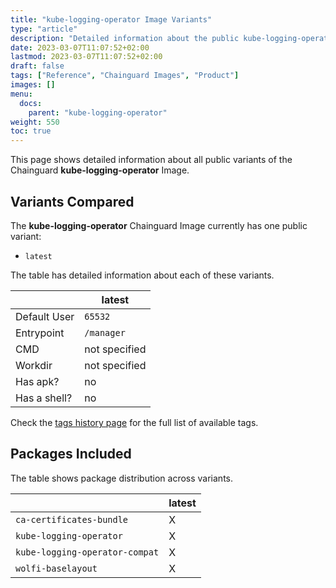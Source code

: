 ```yaml
---
title: "kube-logging-operator Image Variants"
type: "article"
description: "Detailed information about the public kube-logging-operator Chainguard Image variants"
date: 2023-03-07T11:07:52+02:00
lastmod: 2023-03-07T11:07:52+02:00
draft: false
tags: ["Reference", "Chainguard Images", "Product"]
images: []
menu:
  docs:
    parent: "kube-logging-operator"
weight: 550
toc: true
---
```


This page shows detailed information about all public variants of the Chainguard **kube-logging-operator** Image.

## Variants Compared
The **kube-logging-operator** Chainguard Image currently has one public variant: 

- `latest`

The table has detailed information about each of these variants.

|              | latest        |
|--------------|---------------|
| Default User | `65532`       |
| Entrypoint   | `/manager`    |
| CMD          | not specified |
| Workdir      | not specified |
| Has apk?     | no            |
| Has a shell? | no            |

Check the [tags history page](/chainguard/chainguard-images/reference/kube-logging-operator/tags_history/) for the full list of available tags.

## Packages Included
The table shows package distribution across variants.

|                                | latest |
|--------------------------------|--------|
| `ca-certificates-bundle`       | X      |
| `kube-logging-operator`        | X      |
| `kube-logging-operator-compat` | X      |
| `wolfi-baselayout`             | X      |
